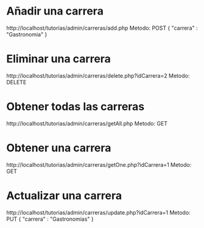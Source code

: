# Añadir una carrera

http://localhost/tutorias/admin/carreras/add.php
Metodo: POST
{
  "carrera" : "Gastronomia"
}

# Eliminar una carrera

http://localhost/tutorias/admin/carreras/delete.php?idCarrera=2
Metodo: DELETE

# Obtener todas las carreras

http://localhost/tutorias/admin/carreras/getAll.php
Metodo: GET

# Obtener una carrera

http://localhost/tutorias/admin/carreras/getOne.php?idCarrera=1
Metodo: GET

# Actualizar una carrera

http://localhost/tutorias/admin/carreras/update.php?idCarrera=1
Metodo: PUT
{
  "carrera" : "Gastronomias"
}
